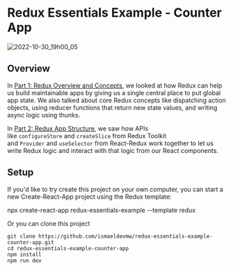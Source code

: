 # Redux Essentials Example - Counter App
![2022-10-30_19h00_05](https://user-images.githubusercontent.com/13697123/198911518-46087d45-05d2-4fd0-a439-10b05307c9d7.png)


## Overview 
In [Part 1: Redux Overview and Concepts](https://redux.js.org/tutorials/essentials/part-1-overview-concepts), we looked at how Redux can help us build maintainable apps by giving us a single central place to put global app state. We also talked about core Redux concepts like dispatching action objects, using reducer functions that return new state values, and writing async logic using thunks. 

In [Part 2: Redux App Structure](https://redux.js.org/tutorials/essentials/part-2-app-structure), we saw how APIs like `configureStore` and `createSlice` from Redux Toolkit and `Provider` and `useSelector` from React-Redux work together to let us write Redux logic and interact with that logic from our React components.

## Setup
If you'd like to try create this project on your own computer, you can start a new Create-React-App project using the Redux template:

npx create-react-app redux-essentials-example --template redux

Or you can clone this project
```shell
git clone https://github.com/ismaeldevmw/redux-essentials-example-counter-app.git
cd redux-essentials-example-counter-app
npm install
npm run dev
```
